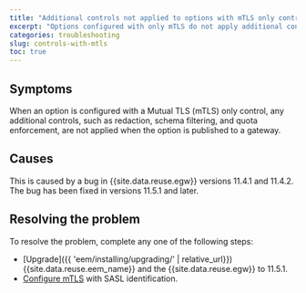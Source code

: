 ```yaml
---
title: "Additional controls not applied to options with mTLS only control"
excerpt: "Options configured with only mTLS do not apply additional controls such as redaction, schema filtering, or quota enforcement."
categories: troubleshooting
slug: controls-with-mtls
toc: true
---
```



## Symptoms

When an option is configured with a Mutual TLS (mTLS) only control, any additional controls, such as redaction, schema filtering, and quota enforcement, are not applied when the option is published to a gateway.

## Causes

This is caused by a bug in {{site.data.reuse.egw}} versions 11.4.1 and 11.4.2. The bug has been fixed in versions 11.5.1 and later.

## Resolving the problem

To resolve the problem, complete any one of the following steps:

- [Upgrade]({{ 'eem/installing/upgrading/' | relative_url}}) {{site.data.reuse.eem_name}} and the {{site.data.reuse.egw}} to 11.5.1.
- [Configure mTLS](../../describe/option-controls/#mtls) with SASL identification.